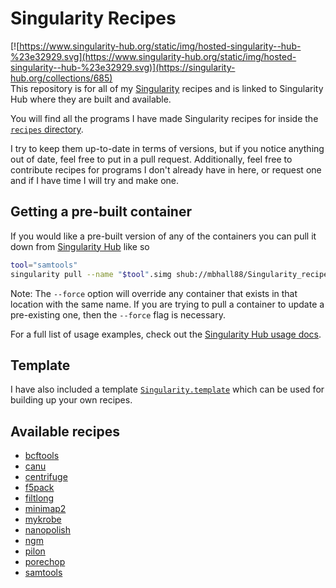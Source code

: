 # Singularity Recipes

[![https://www.singularity-hub.org/static/img/hosted-singularity--hub-%23e32929.svg](https://www.singularity-hub.org/static/img/hosted-singularity--hub-%23e32929.svg)](https://singularity-hub.org/collections/685)  
This repository is for all of my [Singularity](https://www.sylabs.io/singularity/) recipes and is linked to Singularity
Hub where they are built and available.

You will find all the programs I have made Singularity recipes for inside the
[`recipes` directory](https://github.com/mbhall88/Singularity_recipes/tree/master/recipes).  

I try to keep them up-to-date in terms of versions, but if you notice anything
out of date, feel free to put in a pull request. Additionally, feel free to
contribute recipes for programs I don't already have in here, or request one and
if I have time I will try and make one.  

## Getting a pre-built container

If you would like a pre-built version of any of the containers you can pull it
down from [Singularity Hub](https://www.singularity-hub.org/collections/685/usage)
like so

```sh
tool="samtools"
singularity pull --name "$tool".simg shub://mbhall88/Singularity_recipes:"$tool"
```

Note: The `--force` option will override any container that exists in that
location with the same name. If you are trying to pull a container to update a
pre-existing one, then the `--force` flag is necessary.  

For a full list of usage examples, check out the [Singularity Hub usage docs](https://www.singularity-hub.org/collections/685/usage).

## Template
I have also included a template [`Singularity.template`](https://github.com/mbhall88/Singularity_recipes/blob/master/Singularity.template)
which can be used for building up your own recipes.

## Available recipes
* [bcftools](http://www.htslib.org/doc/bcftools.html)
* [canu](https://github.com/marbl/canu)
* [centrifuge](https://github.com/infphilo/centrifuge)
* [f5pack](https://github.com/mateidavid/fast5)
* [filtlong](https://github.com/rrwick/Filtlong)
* [minimap2](https://lh3.github.io/minimap2/)
* [mykrobe](https://github.com/Mykrobe-tools/mykrobe-atlas-cli)
* [nanopolish](https://github.com/jts/nanopolish)
* [ngm](https://github.com/Cibiv/NextGenMap/wiki)
* [pilon](https://github.com/broadinstitute/pilon/wiki)
* [porechop](https://github.com/rrwick/Porechop)
* [samtools](http://samtools.sourceforge.net/)
